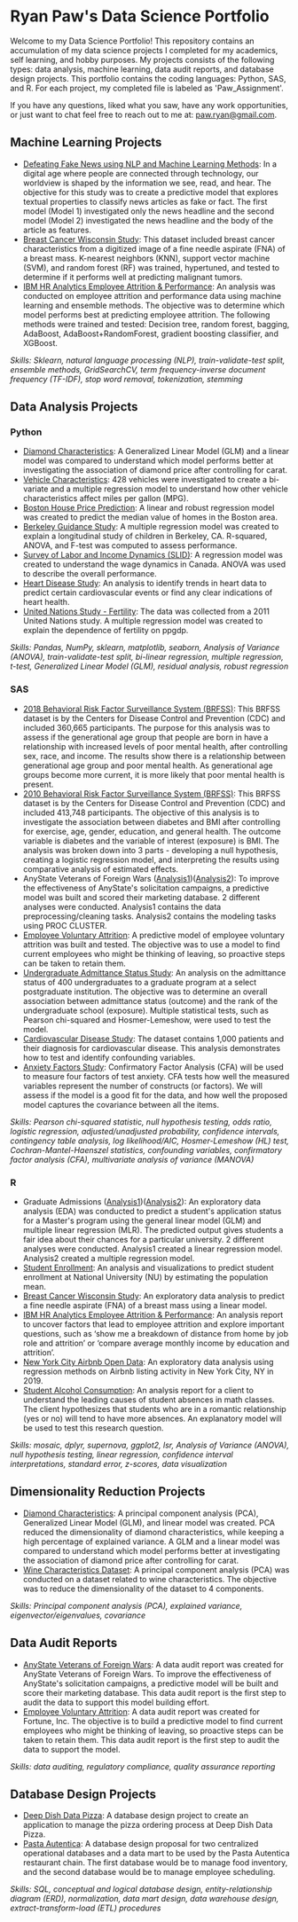 # Ryan Paw's Data Science Portfolio
Welcome to my Data Science Portfolio! This repository contains an accumulation of my data science projects I completed for my academics, self learning, and hobby purposes. My projects consists of the following types: data analysis, machine learning, data audit reports, and database design projects. This portfolio contains the coding languages: Python, SAS, and R. For each project, my completed file is labeled as 'Paw_Assignment'. 

If you have any questions, liked what you saw, have any work opportunities, or just want to chat feel free to reach out to me at: paw.ryan@gmail.com. 


## Machine Learning Projects
- [Defeating Fake News using NLP and Machine Learning Methods](https://github.com/paw-ryan/DataScience-Portfolio/tree/main/Defeating%20Fake%20News%20using%20NLP%20and%20Machine%20Learning%20Methods): In a digital age where people are connected through technology, our worldview is shaped by the information we see, read, and hear. The objective for this study was to create a predictive model that explores textual properties to classify news articles as fake or fact. The first model (Model 1) investigated only the news headline and the second model (Model 2) investigated the news headline and the body of the article as features. 
- [Breast Cancer Wisconsin Study](https://github.com/paw-ryan/DataScience-Portfolio/tree/main/Breast%20Cancer%20Wisconsin%20-%20Python): This dataset included breast cancer characteristics from a digitized image of a fine needle aspirate (FNA) of a breast mass. K-nearest neighbors (KNN), support vector machine (SVM), and random forest (RF) was trained, hypertuned, and tested to determine if it performs well at predicting malignant tumors.
- [IBM HR Analytics Employee Attrition & Performance](https://github.com/paw-ryan/DataScience-Portfolio/tree/main/IBM%20HR%20Analytics%20Employee%20-%20Python): An analysis was conducted on employee attrition and performance data using machine learning and ensemble methods. The objective was to determine which model performs best at predicting employee attrition. The following methods were trained and tested: Decision tree, random forest, bagging, AdaBoost, AdaBoost+RandomForest, gradient boosting classifier, and XGBoost. 

*Skills: Sklearn, natural language processing (NLP), train-validate-test split, ensemble methods, GridSearchCV, term frequency-inverse document frequency (TF-IDF), stop word removal, tokenization, stemming*

## Data Analysis Projects 

### Python
- [Diamond Characteristics](https://github.com/paw-ryan/DataScience-Portfolio/tree/main/Diamond%20Characteristics/General%20Linear%20Model%20(GLM)%20and%20Linear%20Model): A Generalized Linear Model (GLM) and a linear model was compared to understand which model performs better at investigating the association of diamond price after controlling for carat.
- [Vehicle Characteristics](https://github.com/paw-ryan/DataScience-Portfolio/tree/main/Vehicle%20Characteristics): 428 vehicles were investigated to create a bi-variate and a multiple regression model to understand how other vehicle characteristics affect miles per gallon (MPG).
- [Boston House Price Prediction](https://github.com/paw-ryan/DataScience-Portfolio/tree/main/Boston%20House%20Price%20Prediction): A linear and robust regression model was created to predict the median value of homes in the Boston area. 
- [Berkeley Guidance Study](https://github.com/paw-ryan/DataScience-Portfolio/tree/main/Berkeley%20Guidance%20Study): A multiple regression model was created to explain a longitudinal study of children in Berkeley, CA. R-squared, ANOVA, and F-test was computed to assess performance. 
- [Survey of Labor and Income Dynamics (SLID)](https://github.com/paw-ryan/DataScience-Portfolio/tree/main/Survey%20of%20Labour%20and%20Income%20Dynamics%20(SLID)): A regression model was created to understand the wage dynamics in Canada. ANOVA was used to describe the overall performance. 
- [Heart Disease Study](https://github.com/paw-ryan/DataScience-Portfolio/tree/main/Heart%20Disease%20Study): An analysis to identify trends in heart data to predict certain cardiovascular events or find any clear indications of heart health.
- [United Nations Study - Fertility](https://github.com/paw-ryan/DataScience-Portfolio/tree/main/United%20Nations%20Study%20-%20Fertility): The data was collected from a 2011 United Nations study. A multiple regression model was created to explain the dependence of fertility on ppgdp.

*Skills: Pandas, NumPy, sklearn, matplotlib, seaborn, Analysis of Variance (ANOVA), train-validate-test split, bi-linear regression, multiple regression, t-test, Generalized Linear Model (GLM), residual analysis, robust regression*

### SAS
- [2018 Behavioral Risk Factor Surveillance System (BRFSS)](https://github.com/paw-ryan/DataScience-Portfolio/tree/main/2018%20Behavioral%20Risk%20Factor%20Surveillance%20System%20(BRFSS)): This BRFSS dataset is by the Centers for Disease Control and Prevention (CDC) and included 360,665 participants. The purpose for this analysis was to assess if the generational age group that people are born in have a relationship with increased levels of poor mental health, after controlling sex, race, and income. The results show there is a relationship between generational age group and poor mental health. As generational age groups become more current, it is more likely that poor mental health is present. 
- [2010 Behavioral Risk Factor Surveillance System (BRFSS)](https://github.com/paw-ryan/DataScience-Portfolio/tree/main/2010%20Behavioral%20Risk%20Factor%20Surveillance%20System%20(BRFSS)): This BRFSS dataset is by the Centers for Disease Control and Prevention (CDC) and included 413,748 participants. The objective of this analysis is to investigate the association between diabetes and BMI after controlling for exercise, age, gender, education, and general health. The outcome variable is diabetes and the variable of interest (exposure) is BMI. The analysis was broken down into 3 parts - developing a null hypothesis, creating a logistic regression model, and interpreting the results using comparative analysis of estimated effects.
- AnyState Veterans of Foreign Wars ([Analysis1](https://github.com/paw-ryan/DataScience-Portfolio/tree/main/AnyState%20Veterans%20of%20Foreign%20Wars/Analysis1))([Analysis2](https://github.com/paw-ryan/DataScience-Portfolio/tree/main/AnyState%20Veterans%20of%20Foreign%20Wars/Analysis2)): To improve the effectiveness of AnyState's solicitation campaigns, a predictive model was built and scored their marketing database. 2 different analyses were conducted. Analysis1 contains the data preprocessing/cleaning tasks. Analysis2 contains the modeling tasks using PROC CLUSTER.  
- [Employee Voluntary Attrition](https://github.com/paw-ryan/DataScience-Portfolio/tree/main/Employee%20Voluntary%20Attrition/Analysis): A predictive model of employee voluntary attrition was built and tested. The objective was to use a model to find current employees who might be thinking of leaving, so proactive steps can be taken to retain them. 
- [Undergraduate Admittance Status Study](https://github.com/paw-ryan/DataScience-Portfolio/tree/main/Undergraduate%20Admittance%20Status%20Study): An analysis on the admittance status of 400 undergraduates to a graduate program at a select postgraduate institution. The objective was to determine an overall association between admittance status (outcome) and the rank of the undergraduate school (exposure). Multiple statistical tests, such as Pearson chi-squared and Hosmer-Lemeshow, were used to test the model.  
- [Cardiovascular Disease Study](https://github.com/paw-ryan/DataScience-Portfolio/tree/main/Cardiovascular%20Disease%20Study): The dataset contains 1,000 patients and their diagnosis for cardiovascular disease. This analysis demonstrates how to test and identify confounding variables.
- [Anxiety Factors Study](https://github.com/paw-ryan/DataScience-Portfolio/tree/main/Anxiety%20Factors%20Study): Confirmatory Factor Analysis (CFA) will be used to measure four factors of test anxiety. CFA tests how well the measured variables represent the number of constructs (or factors). We will assess if the model is a good fit for the data, and how well the proposed model captures the covariance between all the items.

*Skills: Pearson chi-squared statistic, null hypothesis testing, odds ratio, logistic regression, adjusted/unadjusted probability, confidence intervals, contingency table analysis, log likelihood/AIC, Hosmer-Lemeshow (HL) test, Cochran-Mantel-Haenszel statistics, confounding variables, confirmatory factor analysis (CFA), multivariate analysis of variance (MANOVA)*

### R
- Graduate Admissions ([Analysis1](https://github.com/paw-ryan/DataScience-Portfolio/tree/main/Graduate%20Admissions/Analysis1))([Analysis2](https://github.com/paw-ryan/DataScience-Portfolio/tree/main/Graduate%20Admissions/Analysis2)): An exploratory data analysis (EDA) was conducted to predict a student's application status for a Master's program using the general linear model (GLM) and multiple linear regression (MLR). The predicted output gives students a fair idea about their chances for a particular university. 2 different analyses were conducted. Analysis1 created a linear regression model. Analysis2 created a multiple regression model. 
- [Student Enrollment](https://github.com/paw-ryan/DataScience-Portfolio/tree/main/Student%20Enrollment): An analysis and visualizations to predict student enrollment at National University (NU) by estimating the population mean.  
- [Breast Cancer Wisconsin Study](https://github.com/paw-ryan/DataScience-Portfolio/tree/main/Breast%20Cancer%20Wisconsin%20-%20R): An exploratory data analysis to predict a fine needle aspirate (FNA) of a breast mass using a linear model. 
- [IBM HR Analytics Employee Attrition & Performance](https://github.com/paw-ryan/DataScience-Portfolio/tree/main/IBM%20HR%20Analytics%20Employee%20Attrition%20%26%20Performance%20-%20R): An analysis report to uncover factors that lead to employee attrition and explore important questions, such as ‘show me a breakdown of distance from home by job role and attrition’ or ‘compare average monthly income by education and attrition’.
- [New York City Airbnb Open Data](https://github.com/paw-ryan/DataScience-Portfolio/tree/main/New%20York%20City%20Airbnb%20Open%20Data): An exploratory data analysis using regression methods on Airbnb listing activity in New York City, NY in 2019.
- [Student Alcohol Consumption](https://github.com/paw-ryan/DataScience-Portfolio/tree/main/Student%20Alcohol%20Consumption): An analysis report for a client to understand the leading causes of student absences in math classes. The client hypothesizes that students who are in a romantic relationship (yes or no) will tend to have more absences. An explanatory model will be used to test this research question.

*Skills: mosaic, dplyr, supernova, ggplot2, lsr, Analysis of Variance (ANOVA), null hypothesis testing, linear regression, confidence interval interpretations, standard error,  z-scores, data visualization*

## Dimensionality Reduction Projects
- [Diamond Characteristics](https://github.com/paw-ryan/DataScience-Portfolio/tree/main/Diamond%20Characteristics/Principal%20Component%20Analysis): A principal component analysis (PCA), Generalized Linear Model (GLM), and linear model was created. PCA reduced the dimensionality of diamond characteristics, while keeping a high percentage of explained variance. A GLM and a linear model was compared to understand which model performs better at investigating the association of diamond price after controlling for carat.
- [Wine Characteristics Dataset](https://github.com/paw-ryan/DataScience-Portfolio/tree/main/Wine%20Characteristics%20Dataset): A principal component analysis (PCA) was conducted on a dataset related to wine characteristics. The objective was to reduce the dimensionality of the dataset to 4 components. 

*Skills: Principal component analysis (PCA), explained variance, eigenvector/eigenvalues, covariance*

## Data Audit Reports
- [AnyState Veterans of Foreign Wars](https://github.com/paw-ryan/DataScience-Portfolio/tree/main/AnyState%20Veterans%20of%20Foreign%20Wars/Data%20Audit%20Report): A data audit report was created for AnyState Veterans of Foreign Wars. To improve the effectiveness of AnyState's solicitation campaigns, a predictive model will be built and score their marketing database. This data audit report is the first step to audit the data to support this model building effort. 
- [Employee Voluntary Attrition](https://github.com/paw-ryan/DataScience-Portfolio/tree/main/Employee%20Voluntary%20Attrition/Data%20Audit%20Report): A data audit report was created for Fortune, Inc. The objective is to build a predictive model to find current employees who might be thinking of leaving, so proactive steps can be taken to retain them. This data audit report is the first step to audit the data to support the model.

*Skills: data auditing, regulatory compliance, quality assurance reporting*

## Database Design Projects
- [Deep Dish Data Pizza](https://github.com/paw-ryan/DataScience-Portfolio/tree/main/Deep%20Dish%20Data%20Pizza): A database design project to create an application to manage the pizza ordering process at Deep Dish Data Pizza.
- [Pasta Autentica](https://github.com/paw-ryan/DataScience-Portfolio/tree/main/Pasta%20Autentica): A database design proposal for two centralized operational databases and a data mart to be used by the Pasta Autentica restaurant chain. The first database would be to manage food inventory, and the second database would be to manage employee scheduling.

*Skills: SQL, conceptual and logical database design, entity-relationship diagram (ERD), normalization, data mart design, data warehouse design, extract-transform-load (ETL) procedures*
